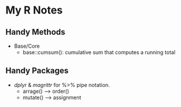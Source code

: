 # My R Notes

## Handy Methods
- Base/Core
  - base::cumsum(): cumulative sum that computes a running total


## Handy Packages
- <i>dplyr</i> & <i>magrittr</i> for %>% pipe notation.
  - arrage() --> order() 
  - mutate() --> assignment
